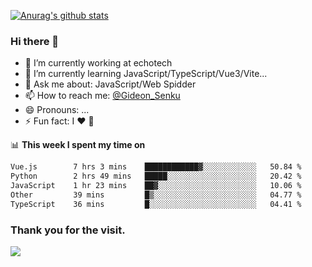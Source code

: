 [![Anurag's github stats](https://github-readme-stats.vercel.app/api?username=gideonsenku)](https://github.com/anuraghazra/github-readme-stats)
### Hi there 👋
- 🔭 I’m currently working at echotech
- 🌱 I’m currently learning JavaScript/TypeScript/Vue3/Vite...
- 💬 Ask me about: JavaScript/Web Spidder 
- 📫 How to reach me: [@Gideon_Senku](https://t.me/Gideon_Senku)
- 😄 Pronouns: ...
- ⚡ Fun fact: I ❤️ 🎵

📊 **This week I spent my time on**
<!--START_SECTION:waka-->

```txt
Vue.js        7 hrs 3 mins    ████████████▓░░░░░░░░░░░░   50.84 %
Python        2 hrs 49 mins   █████░░░░░░░░░░░░░░░░░░░░   20.42 %
JavaScript    1 hr 23 mins    ██▓░░░░░░░░░░░░░░░░░░░░░░   10.06 %
Other         39 mins         █▒░░░░░░░░░░░░░░░░░░░░░░░   04.77 %
TypeScript    36 mins         █░░░░░░░░░░░░░░░░░░░░░░░░   04.41 %
```

<!--END_SECTION:waka-->


### Thank you for the visit.
![](http://profile-counter.glitch.me/gideonsenku/count.svg)
<!--
**GideonSenku/GideonSenku** is a ✨ _special_ ✨ repository because its `README.md` (this file) appears on your GitHub profile.

Here are some ideas to get you started:

- 🔭 I’m currently working on ...
- 🌱 I’m currently learning ...
- 👯 I’m looking to collaborate on ...
- 🤔 I’m looking for help with ...
- 💬 Ask me about ...
- 📫 How to reach me: ...
- 😄 Pronouns: ...
- ⚡ Fun fact: ...
-->
